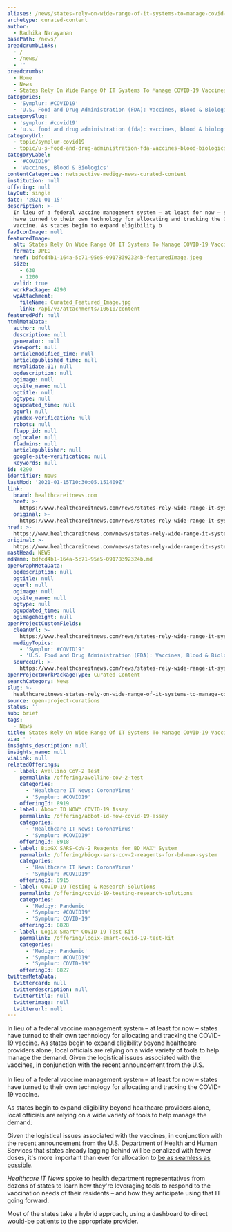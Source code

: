 ```yaml
---
aliases: /news/states-rely-on-wide-range-of-it-systems-to-manage-covid-19-vaccines
archetype: curated-content
author:
  - Radhika Narayanan
basePath: /news/
breadcrumbLinks:
  - /
  - /news/
  - ''
breadcrumbs:
  - Home
  - News
  - States Rely On Wide Range Of IT Systems To Manage COVID-19 Vaccines
categories:
  - 'Symplur: #COVID19'
  - 'U.S. Food and Drug Administration (FDA): Vaccines, Blood & Biologics'
categorySlug:
  - 'symplur: #covid19'
  - 'u.s. food and drug administration (fda): vaccines, blood & biologics'
categoryUrl:
  - topic/symplur-covid19
  - topic/u-s-food-and-drug-administration-fda-vaccines-blood-biologics
categoryLabel:
  - '#COVID19'
  - 'Vaccines, Blood & Biologics'
contentCategories: netspective-medigy-news-curated-content
institution: null
offering: null
layOut: single
date: '2021-01-15'
description: >-
  In lieu of a federal vaccine management system – at least for now – states
  have turned to their own technology for allocating and tracking the COVID-19
  vaccine. As states begin to expand eligibility b
favIconImage: null
featuredImage:
  alt: States Rely On Wide Range Of IT Systems To Manage COVID-19 Vaccines
  format: JPEG
  href: bdfcd4b1-164a-5c71-95e5-09178392324b-featuredImage.jpeg
  size:
    - 630
    - 1200
  valid: true
  workPackage: 4290
  wpAttachment:
    fileName: Curated_Featured_Image.jpg
    link: /api/v3/attachments/10610/content
featuredPdf: null
htmlMetaData:
  author: null
  description: null
  generator: null
  viewport: null
  articlemodified_time: null
  articlepublished_time: null
  msvalidate.01: null
  ogdescription: null
  ogimage: null
  ogsite_name: null
  ogtitle: null
  ogtype: null
  ogupdated_time: null
  ogurl: null
  yandex-verification: null
  robots: null
  fbapp_id: null
  oglocale: null
  fbadmins: null
  articlepublisher: null
  google-site-verification: null
  keywords: null
id: 4290
identifier: News
lastMod: '2021-01-15T10:30:05.151409Z'
link:
  brand: healthcareitnews.com
  href: >-
    https://www.healthcareitnews.com/news/states-rely-wide-range-it-systems-manage-covid-19-vaccines
  original: >-
    https://www.healthcareitnews.com/news/states-rely-wide-range-it-systems-manage-covid-19-vaccines
href: >-
  https://www.healthcareitnews.com/news/states-rely-wide-range-it-systems-manage-covid-19-vaccines
original: >-
  https://www.healthcareitnews.com/news/states-rely-wide-range-it-systems-manage-covid-19-vaccines
mastHead: NEWS
mdName: bdfcd4b1-164a-5c71-95e5-09178392324b.md
openGraphMetaData:
  ogdescription: null
  ogtitle: null
  ogurl: null
  ogimage: null
  ogsite_name: null
  ogtype: null
  ogupdated_time: null
  ogimageheight: null
openProjectCustomFields:
  cleanUrl: >-
    https://www.healthcareitnews.com/news/states-rely-wide-range-it-systems-manage-covid-19-vaccines
  medigyTopics:
    - 'Symplur: #COVID19'
    - 'U.S. Food and Drug Administration (FDA): Vaccines, Blood & Biologics'
  sourceUrl: >-
    https://www.healthcareitnews.com/news/states-rely-wide-range-it-systems-manage-covid-19-vaccines
openProjectWorkPackageType: Curated Content
searchCategory: News
slug: >-
  healthcareitnews-states-rely-on-wide-range-of-it-systems-to-manage-covid-19-vaccines
source: open-project-curations
status: ''
sub: brief
tags:
  - News
title: States Rely On Wide Range Of IT Systems To Manage COVID-19 Vaccines
via: ' '
insights_description: null
insights_name: null
viaLink: null
relatedOfferings:
  - label: Avellino CoV-2 Test
    permalink: /offering/avellino-cov-2-test
    categories:
      - 'Healthcare IT News: CoronaVirus'
      - 'Symplur: #COVID19'
    offeringId: 8919
  - label: Abbot ID NOW™ COVID-19 Assay
    permalink: /offering/abbot-id-now-covid-19-assay
    categories:
      - 'Healthcare IT News: CoronaVirus'
      - 'Symplur: #COVID19'
    offeringId: 8918
  - label: BioGX SARS-CoV-2 Reagents for BD MAX™ System
    permalink: /offering/biogx-sars-cov-2-reagents-for-bd-max-system
    categories:
      - 'Healthcare IT News: CoronaVirus'
      - 'Symplur: #COVID19'
    offeringId: 8915
  - label: COVID-19 Testing & Research Solutions
    permalink: /offering/covid-19-testing-research-solutions
    categories:
      - 'Medigy: Pandemic'
      - 'Symplur: #COVID19'
      - 'Symplur: COVID-19'
    offeringId: 8828
  - label: Logix Smart™ COVID-19 Test Kit
    permalink: /offering/logix-smart-covid-19-test-kit
    categories:
      - 'Medigy: Pandemic'
      - 'Symplur: #COVID19'
      - 'Symplur: COVID-19'
    offeringId: 8827
twitterMetaData:
  twittercard: null
  twitterdescription: null
  twittertitle: null
  twitterimage: null
  twitterurl: null
---
```

<p>In lieu of a federal vaccine management system – at least for now – states have turned to their own technology for allocating and tracking the COVID-19 vaccine. As states begin to expand eligibility beyond healthcare providers alone, local officials are relying on a wide variety of tools to help manage the demand. Given the logistical issues associated with the vaccines, in conjunction with the recent announcement from the U.S.<br><br>In lieu of a federal vaccine management system – at least for now – states have turned to their own technology for allocating and tracking the COVID-19 vaccine.</p><p>As states begin to expand eligibility beyond healthcare providers alone, local officials are relying on a wide variety of tools to help manage the demand.&nbsp; &nbsp;</p><p>Given the logistical issues associated with the vaccines, in conjunction with the recent announcement from the U.S. Department of Health and Human Services that states already lagging behind will be penalized with fewer doses, it's more important than ever for allocation to <a href="https://www.healthcareitnews.com/news/pharmacy-giants-ramp-logistical-assistance-covid-19-vaccine-rollout">be as seamless as possible</a>. &nbsp;</p><p><i>Healthcare IT News </i>spoke to health department representatives from dozens of states to learn how they're leveraging tools to respond to the vaccination needs of their residents – and how they anticipate using that IT going forward. &nbsp;</p><p>Most of the states take a hybrid approach, using a dashboard to direct would-be patients to the appropriate provider.&nbsp; &nbsp;</p>